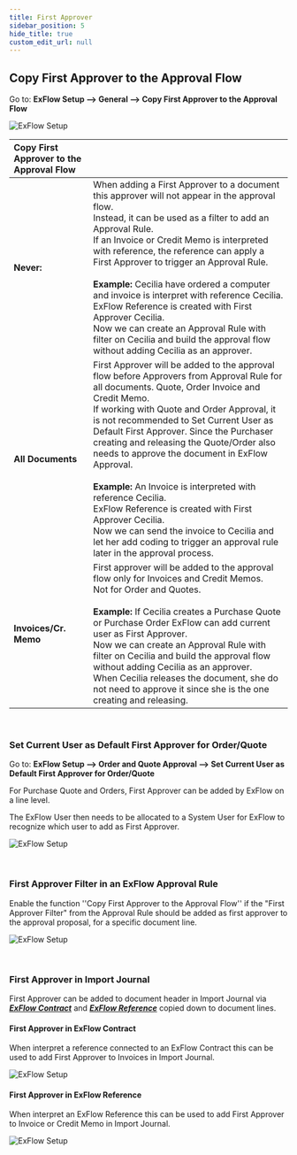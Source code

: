 ```yaml
---
title: First Approver
sidebar_position: 5
hide_title: true
custom_edit_url: null
---
```

## Copy First Approver to the Approval Flow

Go to: **ExFlow Setup --> General --> Copy First Approver to the Approval Flow**

![ExFlow Setup](@site/static/img/media/first-approver-001.png)
<br/>

| Copy First Approver to the Approval Flow    | 	|
|:-|:-|
| **Never:**                         | When adding a First Approver to a document this approver will not appear in the approval flow. <br/>Instead, it can be used as a filter to add an Approval Rule. <br/>If an Invoice or Credit Memo is interpreted with reference, the reference can apply a First Approver to trigger an Approval Rule. <br/><br/> **Example:** Cecilia have ordered a computer and invoice is interpret with reference Cecilia. <br/> ExFlow Reference is created with First Approver Cecilia. <br/>Now we can create an Approval Rule with filter on Cecilia and build the approval flow without adding Cecilia as an approver.
| **All Documents**| First Approver will be added to the approval flow before Approvers from Approval Rule for all documents. Quote, Order Invoice and Credit Memo. <br/>If working with Quote and Order Approval, it is not recommended to Set Current User as Default First Approver. Since the Purchaser creating and releasing the Quote/Order also needs to approve the document in ExFlow Approval. <br/><br/> **Example:** An Invoice is interpreted with reference Cecilia. <br/>ExFlow Reference is created with First Approver Cecilia. <br/>Now we can send the invoice to Cecilia and let her add coding to trigger an approval rule later in the approval process.
|**Invoices/Cr. Memo**| First approver will be added to the approval flow only for Invoices and Credit Memos. <br/>Not for Order and Quotes.  <br/><br/> **Example:** If Cecilia creates a Purchase Quote or Purchase Order ExFlow can add current user as First Approver. <br/>Now we can create an Approval Rule with filter on Cecilia and build the approval flow without adding Cecilia as an approver. <br/>When Cecilia releases the document, she do not need to approve it since she is the one creating and releasing.


<br/>

### Set Current User as Default First Approver for Order/Quote

Go to: **ExFlow Setup --> Order and Quote Approval --> Set Current User as Default First Approver for Order/Quote**

For Purchase Quote and Orders, First Approver can be added by ExFlow on a line level.<br/>

The ExFlow User then needs to be allocated to a System User for ExFlow to recognize which user to add as First Approver.<br/>

![ExFlow Setup](@site/static/img/media/first-approver-003.png)


<br/>


### First Approver Filter in an ExFlow Approval Rule

Enable the function ''Copy First Approver to the Approval Flow'' if the "First Approver Filter" from the Approval Rule should be added as first approver to the approval proposal, for a specific document line. <br/>

![ExFlow Setup](@site/static/img/media/first-approver-002.png)

<br/>

### First Approver in Import Journal
First Approver can be added to document header in Import Journal via [***ExFlow Contract***](https://docs.exflow.cloud/business-central/docs/user-manual/business-functionality/contract#contract) and [***ExFlow Reference***](https://docs.exflow.cloud/business-central/docs/user-manual/business-functionality/reference-codes#reference-codes) copied down to document lines.


#### First Approver in ExFlow Contract
When interpret a reference connected to an ExFlow Contract  this can be used to add First Approver to Invoices in Import Journal. <br/> 

![ExFlow Setup](@site/static/img/media/first-approver-004.png)


#### First Approver in ExFlow Reference
When interpret an ExFlow Reference this can be used to add First Approver to Invoice or Credit Memo in Import Journal. <br/> 

![ExFlow Setup](@site/static/img/media/first-approver-005.png)





